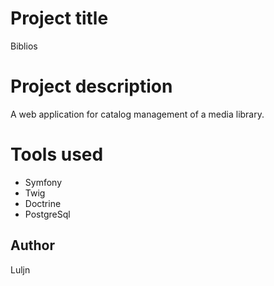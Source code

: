 # Project title

Biblios

# Project description

A web application for catalog management of a media library.

# Tools used

- Symfony
- Twig
- Doctrine
- PostgreSql

## Author

Luljn